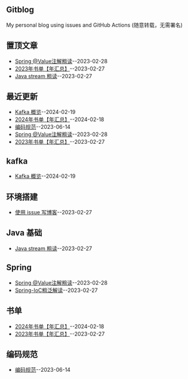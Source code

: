## Gitblog
My personal blog using issues and GitHub Actions (随意转载，无需署名)

## 置顶文章
- [Spring @Value注解粗读](https://github.com/Winniekun/article/issues/6)--2023-02-28
- [2023年书单【年汇总】](https://github.com/Winniekun/article/issues/5)--2023-02-27
- [Java stream 粗读](https://github.com/Winniekun/article/issues/3)--2023-02-27
## 最近更新
- [Kafka 概览](https://github.com/Winniekun/article/issues/10)--2024-02-19
- [2024年书单【年汇总】](https://github.com/Winniekun/article/issues/9)--2024-02-18
- [编码规范](https://github.com/Winniekun/article/issues/7)--2023-06-14
- [Spring @Value注解粗读](https://github.com/Winniekun/article/issues/6)--2023-02-28
- [2023年书单【年汇总】](https://github.com/Winniekun/article/issues/5)--2023-02-27
## kafka
- [Kafka 概览](https://github.com/Winniekun/article/issues/10)--2024-02-19
## 环境搭建
- [使用 issue 写博客](https://github.com/Winniekun/article/issues/2)--2023-02-27
## Java 基础
- [Java stream 粗读](https://github.com/Winniekun/article/issues/3)--2023-02-27
## Spring
- [Spring @Value注解粗读](https://github.com/Winniekun/article/issues/6)--2023-02-28
- [Spring-IoC粗泛解读](https://github.com/Winniekun/article/issues/4)--2023-02-27
## 书单
- [2024年书单【年汇总】](https://github.com/Winniekun/article/issues/9)--2024-02-18
- [2023年书单【年汇总】](https://github.com/Winniekun/article/issues/5)--2023-02-27
## 编码规范
- [编码规范](https://github.com/Winniekun/article/issues/7)--2023-06-14
